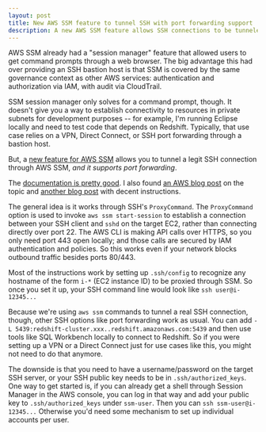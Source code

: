 ```yaml
---
layout: post
title: New AWS SSM feature to tunnel SSH with port forwarding support
description: A new AWS SSM feature allows SSH connections to be tunneled, eliminating the need for a bastion host
---
```


AWS SSM already had a "session manager" feature that allowed users to get command prompts through a web browser.  The big
advantage this had over providing an SSH bastion host is that SSM is covered by the same governance context as other AWS services:
authentication and authorization via IAM, with audit via CloudTrail.

SSM session manager only solves for a command prompt, though.  It doesn't give you a way
to establish connectivity to resources in private subnets for development purposes -- for example, I'm running Eclipse locally and
need to test code that depends on Redshift.  Typically, that use case relies on a VPN, Direct Connect, or SSH port forwarding through
a bastion host.

But, a [new feature for AWS SSM](https://aws.amazon.com/about-aws/whats-new/2019/07/session-manager-launches-tunneling-support-for-ssh-and-scp/)
allows you to tunnel a legit SSH connection through AWS SSM, *and it supports port forwarding*.

The [documentation is pretty good](https://docs.aws.amazon.com/systems-manager/latest/userguide/session-manager-getting-started-enable-ssh-connections.html). I
also found [an AWS blog post](https://aws.amazon.com/blogs/aws/new-port-forwarding-using-aws-system-manager-sessions-manager/) on the topic
and [another blog post](https://www.tripwire.com/state-of-security/security-data-protection/cloud/aws-session-manager-enhanced-ssh-scp-capability/) with
decent instructions.  

The general idea is it works through SSH's `ProxyCommand`.  The `ProxyCommand` option is used to invoke `aws ssm start-session`
to establish a connection between your SSH client and `sshd` on the target EC2, rather than connecting directly over
port 22.  The AWS CLI is making API calls over HTTPS, so you only need port 443 open locally; and those calls are secured
by IAM authentication and policies.  So this works even if your network blocks outbound traffic besides ports 80/443.

Most of the instructions work by setting up `.ssh/config` to recognize any hostname of the form `i-*` (EC2 instance ID)
to be proxied through SSM.  So once you set it up, your SSH command line would look like `ssh user@i-12345...`

Because we're using `aws ssm` commands to tunnel a real SSH connection, though, other SSH options like port forwarding
work as usual.  You can add `-L 5439:redshift-cluster.xxx..redshift.amazonaws.com:5439` and then use tools like SQL Workbench
locally to connect to Redshift.  So if you were setting up a VPN or a Direct Connect just for use cases like this, you might
not need to do that anymore.

The downside is that you need to have a username/password on the target SSH server, or your SSH public key needs to be in
`.ssh/authorized_keys`.  One way to get started is, if you can already get a shell through Session Manager in the AWS console, you
can log in that way and add your public key to `.ssh/authorized_keys` under `ssm-user`.  Then you can `ssh ssm-user@i-12345...`
Otherwise you'd need some mechanism to set up individual accounts per user.
